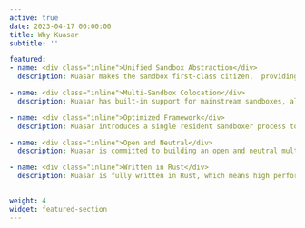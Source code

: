```yaml
---
active: true
date: 2023-04-17 00:00:00
title: Why Kuasar
subtitle: ''

featured:
- name: <div class="inline">Unified Sandbox Abstraction</div>
  description: Kuasar makes the sandbox first-class citizen,  providing a unified way for sandbox access and management, and improving sandbox O&M efficiency.

- name: <div class="inline">Multi-Sandbox Colocation</div>
  description: Kuasar has built-in support for mainstream sandboxes, allowing multiple types of sandboxes to run on a single node.

- name: <div class="inline">Optimized Framework</div>
  description: Kuasar introduces a single resident sandboxer process to replace all the shim processes, providing **2× startup** speed and **99%** overhead reduction.

- name: <div class="inline">Open and Neutral</div>
  description: Kuasar is committed to building an open and neutral multi-sandbox technique ecosystem.<br/> All sandbox technologies are welcome in Kuasar.

- name: <div class="inline">Written in Rust</div>
  description: Kuasar is fully written in Rust, which means high performance, high security and low overhead.

  
weight: 4
widget: featured-section
---
```

